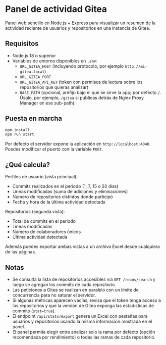 # Panel de actividad Gitea

Panel web sencillo en Node.js + Express para visualizar un resumen de la actividad reciente de usuarios y repositorios en una instancia de Gitea.

## Requisitos

- Node.js 18 o superior
- Variables de entorno disponibles en `.env`:
  - `URL_GITEA_HOST` (incluyendo protocolo, por ejemplo `http://mi-gitea.local`)
  - `URL_GITEA_PORT`
  - `URL_GITEA_API_KEY` (token con permisos de lectura sobre los repositorios que quieras analizar)
  - `BASE_PATH` (opcional, prefijo bajo el que se sirve la app; por defecto `/`. Úsalo, por ejemplo, `/gitea` si publicas detrás de Nginx Proxy Manager en ese sub-path)

## Puesta en marcha

```cmd
npm install
npm run start
```

Por defecto el servidor expone la aplicación en `http://localhost:4040`. Puedes modificar el puerto con la variable `PORT`.

## ¿Qué calcula?

Perfiles de usuario (vista principal):

- Commits realizados en el periodo (1, 7, 15 o 30 días)
- Líneas modificadas (suma de adiciones y eliminaciones)
- Número de repositorios distintos donde participó
- Fecha y hora de la última actividad detectada

Repositorios (segunda vista):

- Total de commits en el periodo
- Líneas modificadas
- Número de colaboradores únicos
- Última actividad detectada

Además puedes exportar ambas vistas a un archivo Excel desde cualquiera de las páginas.

## Notas

- Se consulta la lista de repositorios accesibles vía `GET /repos/search` y luego se agregan los commits de cada repositorio.
- Las peticiones a Gitea se realizan en paralelo con un límite de concurrencia para no saturar el servidor.
- Si algunas métricas aparecen vacías, revisa que el token tenga acceso a los repositorios y que la versión de Gitea exponga las estadísticas de commits (`stat=true`).
- El endpoint `/api/stats/export` genera un Excel con pestañas para usuarios y repositorios usando la misma información mostrada en el panel.
- El panel permite elegir entre analizar solo la rama por defecto (opción recomendada por rendimiento) o todas las ramas de cada repositorio.
